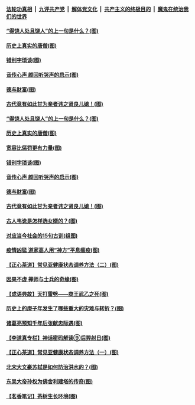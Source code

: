 ####  [法轮功真相](../../../../basic/blob/master/README.md?t=07030631) &nbsp;|&nbsp; [九评共产党](../../../../9ping.md/blob/master/README.md?t=07030631) &nbsp;|&nbsp; [解体党文化](../../../../jtdwh.md/blob/master/README.md?t=07030631)  &nbsp;|&nbsp; [共产主义的终极目的](../../../../gczydzjmd.md/blob/master/README.md?t=07030631) &nbsp;|&nbsp; [魔鬼在统治我们的世界](../../../../mgztzwmdsj.md/blob/master/README.md?t=07030631) 

#### [“得饶人处且饶人”的上一句是什么？(图)](../pages/p7/938333.md?t=07030631) 

#### [历史上真实的唐僧(图)](../pages/p7/938101.md?t=07030631) 

#### [错别字琐谈(图)](../pages/p7/938316.md?t=07030631) 

#### [音传心声 颜回听哭声的启示(图)](../pages/p7/938099.md?t=07030631) 

#### [德与财富(图)](../pages/p7/938218.md?t=07030631) 

#### [古代竟有如此甘为亲者讳之贤良儿媳！(图)](../pages/p7/938117.md?t=07030631) 

#### [“得饶人处且饶人”的上一句是什么？(图)](../pages/p7/938333.md?t=07030631) 

#### [历史上真实的唐僧(图)](../pages/p7/938101.md?t=07030631) 

#### [宽容比惩罚更有力量(图)](../pages/p7/938280.md?t=07030631) 

#### [错别字琐谈(图)](../pages/p7/938316.md?t=07030631) 

#### [音传心声 颜回听哭声的启示(图)](../pages/p7/938099.md?t=07030631) 

#### [德与财富(图)](../pages/p7/938218.md?t=07030631) 

#### [古代竟有如此甘为亲者讳之贤良儿媳！(图)](../pages/p7/938117.md?t=07030631) 

#### [古人韦诜是怎样选女婿的？(图)](../pages/p7/938100.md?t=07030631) 

#### [对应当今社会的15句古训(组图)](../pages/p7/938097.md?t=07030631) 

#### [疫情凶猛 道家高人用“神方”平息瘟疫(图)](../pages/p7/938004.md?t=07030631) 

#### [【正心茶道】常见亚健康状态调养方法（二）(图)](../pages/p7/937559.md?t=07030631) 

#### [因果不虚 禅师与士兵的奇缘(图)](../pages/p7/938092.md?t=07030631) 

#### [【成语典故】天打雷劈——商王武乙之死(图)](../pages/p7/937782.md?t=07030631) 

#### [历史上的庚子年发生了哪些重大的灾难与转折？(图)](../pages/p7/937991.md?t=07030631) 

#### [诸葛亮预知千年后张献忠际遇(图)](../pages/p7/937564.md?t=07030631) 

#### [【李道真专栏】神话密码解读⑨后羿射日(图)](../pages/p7/937560.md?t=07030631) 

#### [【正心茶道】常见亚健康状态调养方法（一）(图)](../pages/p7/937556.md?t=07030631) 

#### [北宋大文豪苏轼是如何防治洪水的？(图)](../pages/p7/937874.md?t=07030631) 

#### [东吴大帝孙权为佛舍利建塔的传奇(图)](../pages/p7/937764.md?t=07030631) 

#### [【茗香笔记】茶树生长环境(图)](../pages/p7/937562.md?t=07030631) 


